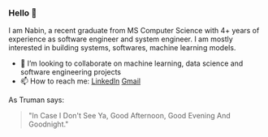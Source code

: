 ### Hello 👋

I am Nabin, a recent graduate from MS Computer Science with 4+ years of experience as software engineer and system engineer. I am mostly interested in building systems, softwares, machine learning models.



<!--
**NabinGiri/NabinGiri** is a ✨ _special_ ✨ repository because its `README.md` (this file) appears on your GitHub profile.

Here are some ideas to get you started:
- 🔭 I’m currently working on ...
- 🌱 I’m currently learning ...
- 💬 Ask me about ...
- 😄 Pronouns: ...
- ⚡ Fun fact: ...
-->
- 👯 I’m looking to collaborate on machine learning, data science and software engineering projects
- 📫 How to reach me: [Linkedln](https://www.linkedin.com/in/nabin-giri/) [Gmail](mailto:nvngiri2@gmail.com)



As Truman says:
> "In Case I Don't See Ya, Good Afternoon, Good Evening And Goodnight."
